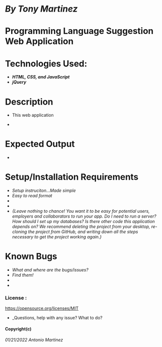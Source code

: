 # ***By Tony Martinez***


# **Programming Language Suggestion Web Application**

# Technologies Used:
 * ***HTML, CSS, and JavaScript***
 * ***_jQuery_***

 # Description
 * This web application 


 *



# Expected Output
* 




 # Setup/Installation Requirements
* _Setup instruciton...Made simple_
* _Easy to read format_
*
* 
* _{Leave nothing to chance! You want it to be easy for potential users, employers and collaborators to run your app. Do I need to run a server? How should I set up my databases? Is there other code this application depends on? We recommend deleting the project from your desktop, re-cloning the project from GitHub, and writing down all the steps necessary to get the project working again.}_


 # Known Bugs
* _What and where are the bugs/issues?_
* _Find them!_
*
*

 ### License :
https://opensource.org/licenses/MIT 

* _Questions, help with any issue? What to do?


 #### Copyright(c)
*01/21/2022 Antonio Martinez*